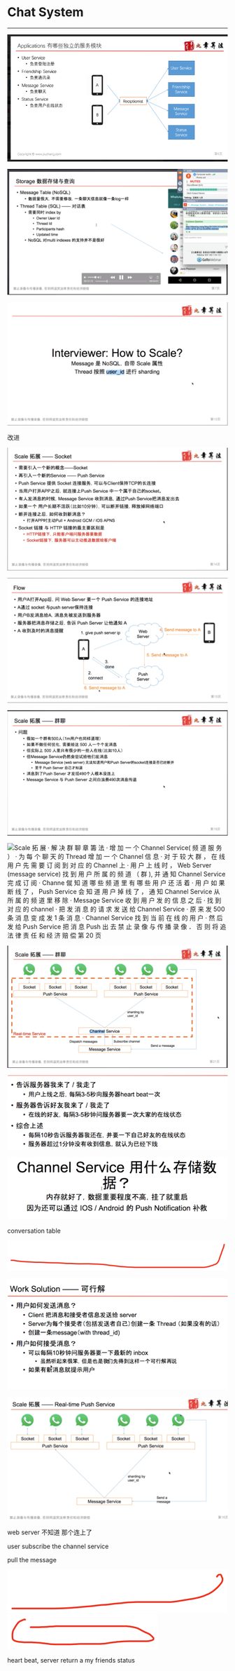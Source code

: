 # Chat System



---

![Applications User Service Friendship Service Message Service Status Service Copyright@ vote".jiuzhang.mm Reciptionist User Service Friendship Service Message Service Status Service ](../../media/Message-What's-up-Chat-System-image1.png)







![Storage • Message Table (NoSQL) • Thread Table (SQL) --- index by Owner (Jeer Id • Thread Id 1 • Participants hash Updated time • NoSQL *fmulti indexes 00:15:13 WhatsAp Audio O Computer audio O Phone call MUTED Soundflower (2Ch) Wilt' • Output Device Talking: Handouts; 1 System Oesian wnatSAog,Od' Questions Audience Question Q: Type question here webinar 140-119-131 G0Tovvebinar Jane Pearson F R'OAY ](../../media/Message-What's-up-Chat-System-image2.png)







![Interviewer: How to Scale? Message NoSQL, Scale Thread user_id i±fi sharding ](../../media/Message-What's-up-Chat-System-image3.png)



改进



![](../../media/Message-What's-up-Chat-System-image4.png)



![Flow • EPA*T-FAppE, Web Server Push Service • AE socket ---push • Éiß Push Server i±4tåiMNl A I. give push server ip 3. ne 2. connect 6. Send message to A Web Server 4 Send message to A 5. Send rhessage to A Push Server ](../../media/Message-What's-up-Chat-System-image5.png)



![Scale 拓 展 · 问 题 群 聊 · 假 如 一 个 群 有 500 人 （ 1m 用 户 也 同 样 道 理 ） · 如 果 不 做 任 何 优 化 ， 需 要 给 这 500 人 一 个 个 发 消 息 · 但 实 际 上 500 人 里 只 有 很 少 的 一 些 人 在 线 （ 比 如 10 人 ） · 但 Message Service 仍 然 会 尝 试 给 他 们 发 消 息 · Message Service (web server) 无 法 知 道 用 户 和 Push Server 的 socket 连 接 是 否 已 经 断 开 · 至 于 Push Server 自 己 才 知 道 消 息 到 了 Push Server 才 发 现 490 个 人 根 本 没 连 上 · Message Service 与 Push Server 之 间 白 浪 费 490 次 消 息 传 递 禁 止 录 像 与 传 播 录 像 ． 否 则 将 追 法 律 责 任 和 经 济 赔 偿 第 19 页 ](../../media/Message-What's-up-Chat-System-image6.png)



![Scale 拓 展 · 解 决 群 聊 章 籌 法 · 增 加 一 个 Channel Service( 频 道 服 务 ） · 为 每 个 聊 天 的 Thread 增 加 一 个 Channel 信 息 · 对 于 较 大 群 ， 在 线 用 户 先 需 要 订 阅 到 对 应 的 Channel 上 · 用 户 上 线 时 ， Web Server (message service) 找 到 用 户 所 属 的 频 道 （ 群 ), 并 通 知 Channel Service 完 成 订 阅 · Channe 僦 知 道 哪 些 频 道 里 有 哪 些 用 户 还 活 着 · 用 户 如 果 断 线 了 ， Push Service 会 知 道 用 户 掉 线 了 ， 通 知 Channel Service 从 所 属 的 频 道 里 移 除 · Message Service 收 到 用 户 发 的 信 息 之 后 · 找 到 对 应 的 channel · 把 发 消 息 的 请 求 发 送 给 Channel Service · 原 来 发 500 条 消 息 变 成 发 1 条 消 息 · Channel Service 找 到 当 前 在 线 的 用 户 · 然 后 发 给 Push Service 把 消 息 Push 出 去 禁 止 录 像 与 传 播 录 像 ． 否 则 将 追 法 律 责 任 和 经 济 赔 偿 第 20 页 ](../../media/Message-What's-up-Chat-System-image7.png)



![Scale Socket Socket Push Service Socket Socket Channel Service Socket Push Service sharding by user id Socket Real-time Service Dispatch messages Subscribe channel Send a message Message Service ](../../media/Message-What's-up-Chat-System-image8.png)



![· 告 诉 服 务 器 我 来 了 / 我 走 了 · 用 户 上 线 之 后 ， 每 隔 3 ． 5 秒 向 服 务 器 hea 戊 beat--- 次 · 服 务 器 告 诉 好 友 我 来 了 / 我 走 了 · 在 线 的 好 友 ， 每 隔 3 ． 5 秒 钟 问 服 务 器 要 一 次 大 家 的 在 线 状 态 · 综 合 上 述 · 每 隔 10 秒 告 诉 服 务 器 我 还 在 ， 并 要 一 下 自 己 好 友 的 在 线 状 态 · 服 务 器 超 过 1 分 钟 没 有 收 到 信 息 ， 就 认 为 已 经 下 线 ](../../media/Message-What's-up-Chat-System-image9.png)



![Channel Service 用 什 么 存 储 数 内 存 就 好 了 ， 数 据 重 要 程 度 不 高 挂 了 就 重 启 因 为 还 可 以 通 过 IOS / Android 的 Push Notification 补 救 ](../../media/Message-What's-up-Chat-System-image10.png)



conversation table

![](../../media/Message-What's-up-Chat-System-image11.png)



![Work Solution 可 行 解 · 用 户 如 何 发 送 消 息 ？ · Client 把 消 息 和 接 受 者 信 息 发 送 给 server · Se 伪 每 个 接 受 者 （ 包 括 发 送 者 自 己 ） 创 建 一 条 Thread （ 如 果 没 有 的 话 ） · 创 建 一 条 message (with thread_id) · 用 户 如 何 接 受 消 息 ？ · 可 以 每 隔 10 秒 钟 问 服 务 器 要 一 下 最 新 的 inbox · 虽 然 听 起 来 很 笨 ， 但 是 也 是 门 先 得 到 这 样 一 个 可 行 解 再 说 · 如 果 有 薪 消 息 就 提 示 用 户 ](../../media/Message-What's-up-Chat-System-image12.png)



![Scale --- Real-time Push Service Socket S Socket Push Service S Socket Socket Push Service Socket S Socket sharding by user id Send a Message Service ](../../media/Message-What's-up-Chat-System-image13.png)



web server 不知道 那个连上了



user subscribe the channel service



pull the message

![](../../media/Message-What's-up-Chat-System-image14.png)![](../../media/Message-What's-up-Chat-System-image15.png)



heart beat, server return a my friends status















